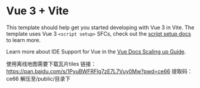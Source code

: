 # Vue 3 + Vite

This template should help get you started developing with Vue 3 in Vite. The template uses Vue 3 `<script setup>` SFCs, check out the [script setup docs](https://v3.vuejs.org/api/sfc-script-setup.html#sfc-script-setup) to learn more.

Learn more about IDE Support for Vue in the [Vue Docs Scaling up Guide](https://vuejs.org/guide/scaling-up/tooling.html#ide-support).

使用离线地图需要下载瓦片tiles
链接：https://pan.baidu.com/s/1PyuBWFRFlg7zE7L7Vuy0Mw?pwd=ce66 
提取码：ce66 
解压至/public/目录下